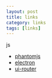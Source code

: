 ```yaml
---
layout: post
title: links
category: links
tags: [links]
---
```


js

- [phantomjs](http://phantomjs.org/)
- [electron](https://electron.atom.io/)
- [ui-router](https://github.com/angular-ui/ui-router)

